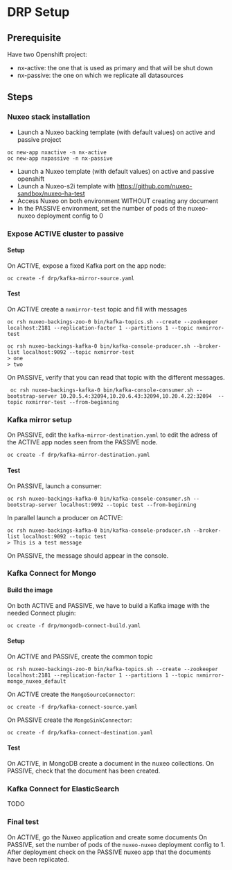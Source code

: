 # DRP Setup


## Prerequisite

Have two Openshift project:

 - nx-active: the one that is used as primary and that will be shut down
 - nx-passive: the one on which we replicate all datasources

## Steps

### Nuxeo stack installation

- Launch a Nuxeo backing template (with default values) on active and passive project

```
oc new-app nxactive -n nx-active
oc new-app nxpassive -n nx-passive
```

- Launch a Nuxeo template (with default values) on active and passive openshift
- Launch a Nuxeo-s2i template with https://github.com/nuxeo-sandbox/nuxeo-ha-test
- Access Nuxeo on both environment WITHOUT creating any document
- In the PASSIVE environment, set the number of pods of the nuxeo-nuxeo deployment config to 0

### Expose ACTIVE cluster to passive

#### Setup 

On ACTIVE, expose a fixed Kafka port on the app node:

    oc create -f drp/kafka-mirror-source.yaml

#### Test

On ACTIVE create a `nxmirror-test` topic and fill with messages

    oc rsh nuxeo-backings-zoo-0 bin/kafka-topics.sh --create --zookeeper localhost:2181 --replication-factor 1 --partitions 1 --topic nxmirror-test

    oc rsh nuxeo-backings-kafka-0 bin/kafka-console-producer.sh --broker-list localhost:9092 --topic nxmirror-test
    > one
    > two

On PASSIVE, verify that you can read that topic with the different messages.

     oc rsh nuxeo-backings-kafka-0 bin/kafka-console-consumer.sh --bootstrap-server 10.20.5.4:32094,10.20.6.43:32094,10.20.4.22:32094  --topic nxmirror-test --from-beginning



### Kafka mirror setup

On PASSIVE, edit the `kafka-mirror-destination.yaml` to edit the adress of the ACTIVE app nodes seen from the PASSIVE node.

    oc create -f drp/kafka-mirror-destination.yaml

#### Test

On PASSIVE, launch a consumer:

    oc rsh nuxeo-backings-kafka-0 bin/kafka-console-consumer.sh --bootstrap-server localhost:9092 --topic test --from-beginning

In parallel launch a producer on ACTIVE:

    oc rsh nuxeo-backings-kafka-0 bin/kafka-console-producer.sh --broker-list localhost:9092 --topic test
    > This is a test message

On PASSIVE, the message should appear in the console.


### Kafka Connect for Mongo

#### Build the image

On both ACTIVE and PASSIVE, we have to build a Kafka image with the needed Connect plugin:

    oc create -f drp/mongodb-connect-build.yaml

#### Setup

On ACTIVE and PASSIVE, create the common topic 

    oc rsh nuxeo-backings-zoo-0 bin/kafka-topics.sh --create --zookeeper localhost:2181 --replication-factor 1 --partitions 1 --topic nxmirror-mongo_nuxeo_default

On ACTIVE create the `MongoSourceConnector`:

    oc create -f drp/kafka-connect-source.yaml

On PASSIVE create the `MongoSinkConnector`:

    oc create -f drp/kafka-connect-destination.yaml



#### Test

On ACTIVE, in MongoDB create a document in the nuxeo collections.
On PASSIVE, check that the document has been created.

### Kafka Connect for ElasticSearch

TODO

### Final test

On ACTIVE, go the Nuxeo application and create some documents
On PASSIVE, set the number of pods of the `nuxeo-nuxeo` deployment config to 1. After deployment check on the PASSIVE nuxeo app that the documents have been replicated.

